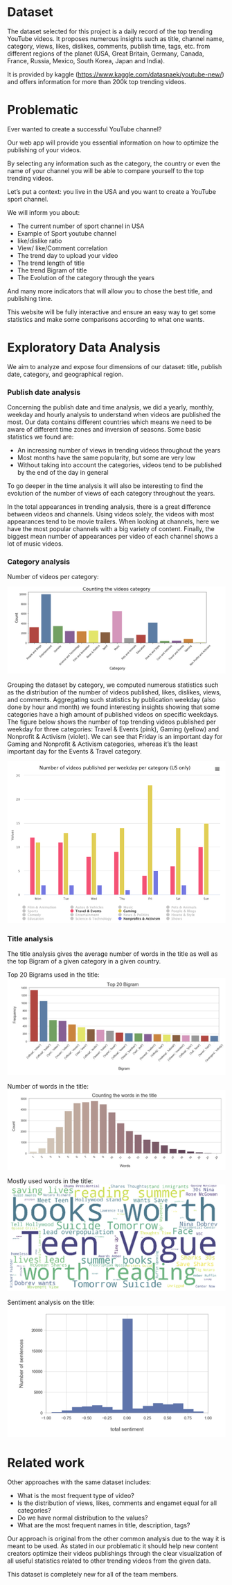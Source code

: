 # Dataset
The dataset selected for this project is a daily record of the top trending YouTube videos. It proposes numerous insights such as title, channel name, category, views, likes, dislikes, comments, publish time, tags, etc. from different regions of the planet (USA, Great Britain, Germany, Canada, France, Russia, Mexico, South Korea, Japan and India).

It is provided by kaggle (https://www.kaggle.com/datasnaek/youtube-new/) and offers information for more than 200k top trending videos.

# Problematic
Ever wanted to create a successful YouTube channel?

Our web app will provide you essential information on how to optimize the publishing of your videos.

By selecting any information such as the category, the country or even the name of your channel you will be able to compare yourself to the top trending videos.

Let’s put a context: you live in the USA and you want to create a YouTube sport channel.

We will inform you about:
- The current number of sport channel in USA
- Example of Sport youtube channel
- like/dislike ratio
- View/ like/Comment correlation
- The trend day to upload your video
- The trend length of title
- The trend Bigram of title
- The Evolution of the category through the years

And many more indicators that will allow you to chose the best title, and publishing time.

This website will be fully interactive and ensure an easy way to get some statistics and make some comparisons according to what one wants.

# Exploratory Data Analysis

We aim to analyze and expose four dimensions of our dataset: title, publish date, category, and geographical region.

### Publish date analysis

Concerning the publish date and time analysis, we did a yearly, monthly, weekday and hourly analysis to understand when videos are published the most. Our data contains different countries which means we need to be aware of different time zones and inversion of seasons. Some basic statistics we found are:

- An increasing number of views in trending videos throughout the years
- Most months have the same popularity, but some are very low
- Without taking into account the categories, videos tend to be published by the end of the day in general

To go deeper in the time analysis it will also be interesting to find the evolution of the number of views of each category throughout the years.

In the total appearances in trending analysis, there is a great difference between videos and channels. Using videos solely, the videos with most appearances tend to be movie trailers. When looking at channels, here we have the most popular channels with a big variety of content. Finally, the biggest mean number of appearances per video of each channel shows a lot of music videos.

### Category analysis

Number of videos per category:

![Number of videos per category](imgs/videos_per_category.jpg)

Grouping the dataset by category, we computed numerous statistics such as the distribution of the number of videos published, likes, dislikes, views, and comments. Aggregating such statistics by publication weekday (also done by hour and month) we found interesting insights showing that some categories have a high amount of published videos on specific weekdays. The figure below shows the number of top trending videos published per weekday for three categories: Travel & Events (pink), Gaming (yellow) and Nonprofit & Activism (violet). We can see that Friday is an important day for Gaming and Nonprofit & Activism categories, whereas it’s the least important day for the Events & Travel category.

![Number of videos published per weekday per category (US only)](imgs/videos_by_weekday_by_category.png)

### Title analysis

The title analysis gives the average number of words in the title as well as the top Bigram of a given category in a given country.

Top 20 Bigrams used in the title:
![Top 20 Bigram](imgs/top_20_bigrams.jpg)

Number of words in the title:
![Words count in the title](imgs/title_wordcount.jpg)

Mostly used words in the title:
![Most used words](imgs/words_cloud.jpg)

Sentiment analysis on the title:
![Sentiment analysis](imgs/sentiment_analysis.jpg)

# Related work

Other approaches with the same dataset includes:

- What is the most frequent type of video?
- Is the distribution of views, likes, comments and engamet equal for all categories?
- Do we have normal distribution to the values?
- What are the most frequent names in title, description, tags?

Our approach is original from the other common analysis due to the way it is meant to be used. As stated in our problematic it should help new content creators optimize their videos publishings through the clear visualization of all useful statistics related to other trending videos from the given data.

This dataset is completely new for all of the team members.

